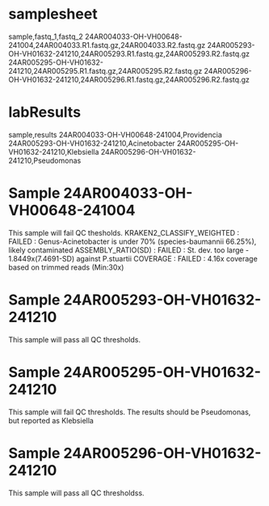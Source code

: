 # samplesheet
sample,fastq_1,fastq_2
24AR004033-OH-VH00648-241004,24AR004033.R1.fastq.gz,24AR004033.R2.fastq.gz
24AR005293-OH-VH01632-241210,24AR005293.R1.fastq.gz,24AR005293.R2.fastq.gz
24AR005295-OH-VH01632-241210,24AR005295.R1.fastq.gz,24AR005295.R2.fastq.gz
24AR005296-OH-VH01632-241210,24AR005296.R1.fastq.gz,24AR005296.R2.fastq.gz

# labResults
sample,results
24AR004033-OH-VH00648-241004,Providencia
24AR005293-OH-VH01632-241210,Acinetobacter
24AR005295-OH-VH01632-241210,Klebsiella
24AR005296-OH-VH01632-241210,Pseudomonas


# Sample 24AR004033-OH-VH00648-241004
This sample will fail QC thesholds.
KRAKEN2_CLASSIFY_WEIGHTED     : FAILED   : Genus-Acinetobacter is under 70% (species-baumannii 66.25%), likely contaminated
ASSEMBLY_RATIO(SD)            : FAILED   : St. dev. too large - 1.8449x(7.4691-SD) against P.stuartii
COVERAGE                      : FAILED   : 4.16x coverage based on trimmed reads (Min:30x)

# Sample 24AR005293-OH-VH01632-241210
This sample will pass all QC thresholds.

# Sample 24AR005295-OH-VH01632-241210
This sample will fail QC thresholds.
The results should be Pseudomonas, but reported as Klebsiella

# Sample 24AR005296-OH-VH01632-241210
This sample will pass all QC thresholdss.